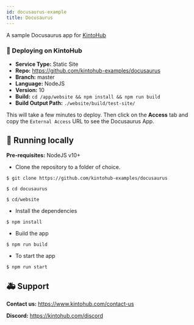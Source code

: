 ```yaml
---
id: docusaurus-example
title: Docusaurus
---
```


A sample Docusaurus app for [KintoHub](https://kintohub.com)

### :rocket: Deploying on KintoHub

- **Service Type:** Static Site
- **Repo:** https://github.com/kintohub-examples/docusaurus
- **Branch:** master
- **Language:** NodeJS
- **Version:** 10
- **Build:** `cd /app/website && npm install && npm run build`
- **Build Output Path:** `./website/build/test-site/`

This will take a few minutes to deploy. Then click on the **Access** tab and copy the `External Access` URL to see the Docusaurus App.

## :hammer: Running locally

**Pre-requisites:** NodeJS v10+

- Clone the repository to a folder of choice.

```
$ git clone https://github.com/kintohub-examples/docusaurus

$ cd docusaurus

$ cd/website
```

- Install the dependencies

```
$ npm install
```
- Build the app

```
$ npm run build
```

- To start the app

```
$ npm run start
```


## :ambulance: Support

**Contact us:** https://www.kintohub.com/contact-us

**Discord:** https://kintohub.com/discord
